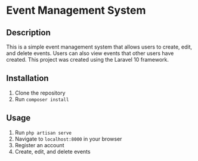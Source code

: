 # Event Management System
## Description
This is a simple event management system that allows users to create, edit, and delete events. Users can also view events that other users have created. This project was created using the Laravel 10 framework.

## Installation
1. Clone the repository
2. Run `composer install`

## Usage
1. Run `php artisan serve`
2. Navigate to `localhost:8000` in your browser
3. Register an account
4. Create, edit, and delete events
